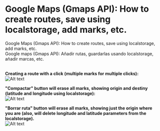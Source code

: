 # Google Maps (Gmaps API): How to create routes, save using localstorage, add marks, etc.
Google Maps (Gmaps API): How to create routes, save using localstorage, add marks, etc.<br>
Google maps (Gmaps API): Añadir rutas, guardarlas usando localstorage, añadir marcas, etc.<br><br>

<strong>Creating a route with a click (multiple marks for multiple clicks):<br></strong>
![Alt text](https://cloud.githubusercontent.com/assets/14861253/20276300/f6176608-aa9b-11e6-8e6c-b87888b8fd58.png)<br>

<strong>"Compactar" button will erase all marks, showing origin and destiny (latitude and longitude using localstorage):<br></strong>
![Alt text](https://cloud.githubusercontent.com/assets/14861253/20276419/70edf770-aa9c-11e6-9c4f-cedb69ea85b9.png)<br>

<strong>"Borrar ruta" button will erase all marks, showing just the origin where you are (also, will delete longitude and latitude parameters from the localstorage).</strong><br>
![Alt text](https://cloud.githubusercontent.com/assets/14861253/20276426/7879f1ce-aa9c-11e6-8b22-599a1e1aa23e.png)<br>


